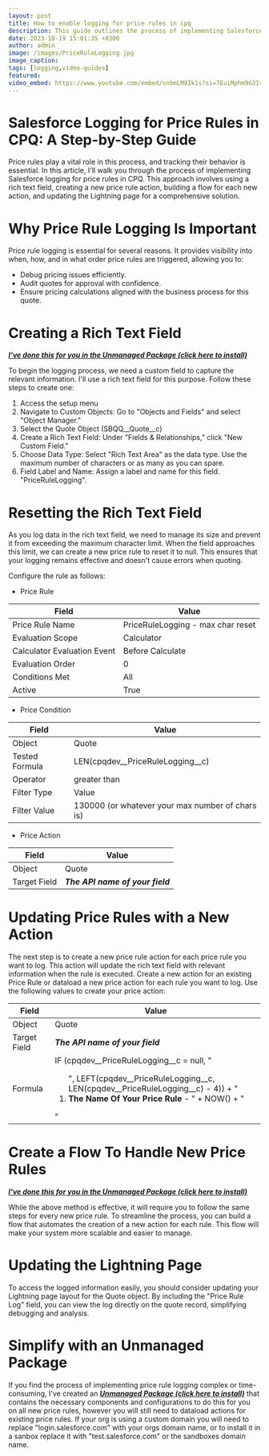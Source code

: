 ```yaml
---
layout: post
title: How to enable logging for price rules in cpq
description: This guide outlines the process of implementing Salesforce logging for price rules in the CPQ system. It covers the importance of price rule logging, creating a rich text field, resetting it to avoid data issues, updating price rules, and offers a solution for automation. This resource helps businesses streamline pricing strategy management and sales processes in Salesforce CPQ.
date: 2023-10-19 15:01:35 +0300
author: admin
image: /images/PriceRuleLogging.jpg
image_caption: 
tags: [logging,video-guides]
featured:
video_embed: https://www.youtube.com/embed/vnbmLM9Ik1s?si=7EuiMphm9G3IvD61?rel=0
---
```

# Salesforce Logging for Price Rules in CPQ: A Step-by-Step Guide

Price rules play a vital role in this process, and tracking their behavior is essential. In this article, I'll walk you through the process of implementing Salesforce logging for price rules in CPQ. This approach involves using a rich text field, creating a new price rule action, building a flow for each new action, and updating the Lightning page for a comprehensive solution.

# Why Price Rule Logging Is Important

Price rule logging is essential for several reasons. It provides visibility into when, how, and in what order price rules are triggered, allowing you to:
- Debug pricing issues efficiently.
- Audit quotes for approval with confidence.
- Ensure pricing calculations aligned with the business process for this quote.

# Creating a Rich Text Field

***[I've done this for you in the Unmanaged Package (click here to install)](https://login.salesforce.com/packaging/installPackage.apexp?p0=04tHs000000hKkd)***

To begin the logging process, we need a custom field to capture the relevant information. I'll use a rich text field for this purpose. Follow these steps to create one:

1. Access the setup menu
2. Navigate to Custom Objects: Go to "Objects and Fields" and select "Object Manager."
3. Select the Quote Object (SBQQ__Quote__c)
4. Create a Rich Text Field: Under "Fields & Relationships," click "New Custom Field."
5. Choose Data Type: Select "Rich Text Area" as the data type. Use the maximum number of characters or as many as you can spare.
6. Field Label and Name: Assign a label and name for this field. "PriceRuleLogging".

# Resetting the Rich Text Field

As you log data in the rich text field, we need to manage its size and prevent it from exceeding the maximum character limit. When the field approaches this limit, we can create a new price rule to reset it to null. This ensures that your logging remains effective and doesn't cause errors when quoting.

Configure the rule as follows:

- Price Rule

|Field|Value|
|----|------|
|Price Rule Name|PriceRuleLogging - max char reset|
|Evaluation Scope|Calculator|
|Calculator Evaluation Event|Before Calculate|
|Evaluation Order|0|
|Conditions Met|All|
|Active|True|

- Price Condition

|Field|Value|
|----|------|
|Object|Quote|
|Tested Formula|LEN(cpqdev__PriceRuleLogging__c)|
|Operator|greater than|
|Filter Type|Value|
|Filter Value|130000 (or whatever your max number of chars is)|

- Price Action

|Field|Value|
|----|------|
|Object|Quote|
|Target Field|***The API name of your field***|

# Updating Price Rules with a New Action

The next step is to create a new price rule action for each price rule you want to log. This action will update the rich text field with relevant information when the rule is executed.
Create a new action for an existing Price Rule or dataload a new price action for each rule you want to log. Use the following values to create your price action:

|Field|Value|
|----|------|
|Object|Quote|
|Target Field|***The API name of your field***|
|Formula|IF (cpqdev__PriceRuleLogging__c = null, "<ol>", LEFT(cpqdev__PriceRuleLogging__c, LEN(cpqdev__PriceRuleLogging__c) - 4)) + "<li><strong>The Name Of Your Price Rule</strong> - " + NOW() + "</li></ol>"|

# Create a Flow To Handle New Price Rules

***[I've done this for you in the Unmanaged Package (click here to install)](https://login.salesforce.com/packaging/installPackage.apexp?p0=04tHs000000hKkd)***

While the above method is effective, it will require you to follow the same steps for every new price rule. To streamline the process, you can build a flow that automates the creation of a new action for each rule. This flow will make your system more scalable and easier to manage.

# Updating the Lightning Page

To access the logged information easily, you should consider updating your Lightning page layout for the Quote object. By including the "Price Rule Log" field, you can view the log directly on the quote record, simplifying debugging and analysis.

# Simplify with an Unmanaged Package

If you find the process of implementing price rule logging complex or time-consuming, I've created an ***[Unmanaged Package (click here to install)](https://login.salesforce.com/packaging/installPackage.apexp?p0=04tHs000000hKkd)*** that contains the necessary components and configurations to do this for you on all new price rules, however you will still need to dataload actions for existing price rules. If your org is using a custom domain you will need to replace "login.salesforce.com" with your orgs domain name, or to install it in a sanbox replace it with "test.salesforce.com" or the sandboxes domain name.
